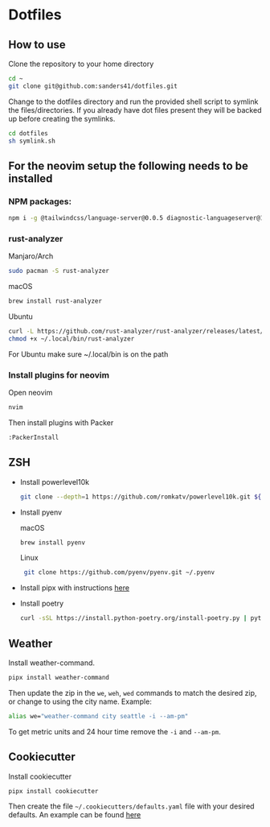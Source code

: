 # Dotfiles

## How to use

Clone the repository to your home directory

```sh
cd ~
git clone git@github.com:sanders41/dotfiles.git
```

Change to the dotfiles directory and run the provided shell script to symlink the files/directories.
If you already have dot files present they will be backed up before creating the symlinks.

```sh
cd dotfiles
sh symlink.sh
```

## For the neovim setup the following needs to be installed

### NPM packages:

```sh
npm i -g @tailwindcss/language-server@0.0.5 diagnostic-languageserver@1.14.1 pyright@1.1.195 typescript-language-server@0.8.1 typescript@4.5.3 vls@0.7.6
```

### rust-analyzer

Manjaro/Arch

```sh
sudo pacman -S rust-analyzer
```

macOS

```sh
brew install rust-analyzer
```

Ubuntu

```sh
curl -L https://github.com/rust-analyzer/rust-analyzer/releases/latest/download/rust-analyzer-x86_64-unknown-linux-gnu.gz | gunzip -c - > ~/.local/bin/rust-analyzer
chmod +x ~/.local/bin/rust-analyzer
```

For Ubuntu make sure ~/.local/bin is on the path

### Install plugins for neovim

Open neovim

```sh
nvim
```

Then install plugins with Packer

```sh
:PackerInstall
```

## ZSH

- Install powerlevel10k

  ```sh
  git clone --depth=1 https://github.com/romkatv/powerlevel10k.git ${ZSH_CUSTOM:-$HOME/.oh-my-zsh/custom}/themes/powerlevel10k
  ```

- Install pyenv

  macOS

  ```sh
  brew install pyenv
  ```

  Linux

  ```sh
   git clone https://github.com/pyenv/pyenv.git ~/.pyenv
  ```

- Install pipx with instructions [here](https://github.com/pypa/pipx)
- Install poetry

  ```sh
  curl -sSL https://install.python-poetry.org/install-poetry.py | python3 -
  ```

## Weather

Install weather-command.

```sh
pipx install weather-command
```

Then update the zip in the `we`, `weh`, `wed` commands to match the desired zip, or change
to using the city name. Example:

```sh
alias we="weather-command city seattle -i --am-pm"
```

To get metric units and 24 hour time remove the `-i` and `--am-pm`.

## Cookiecutter

Install cookiecutter

```sh
pipx install cookiecutter
```

Then create the file `~/.cookiecutters/defaults.yaml` file with your desired defaults. An example
can be found [here](https://cookiecutter.readthedocs.io/en/1.7.0/advanced/user_config.html)
